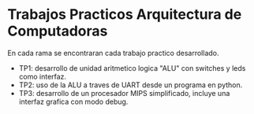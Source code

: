 # Trabajos Practicos Arquitectura de Computadoras

En cada rama se encontraran cada trabajo practico desarrollado.
- TP1: desarrollo de unidad aritmetico logica "ALU" con switches y leds como interfaz.
- TP2: uso de la ALU a traves de UART desde un programa en python.
- TP3: desarrollo de un procesador MIPS simplificado, incluye una interfaz grafica con modo debug.
